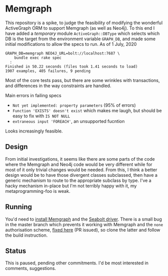Memgraph
========

This repository is a spike, to judge the feasibility of modifying
the wonderful ActiveGraph ORM to support Memgraph (as well as Neo4j).
To this end I have added a _temporary_ module `ActiveGraph::DBType`
which selects which DB is the target from the environment variable
`GRAPH_DB`, and made some initial modifications to allow the specs
to run.  As of 1 July, 2020

    GRAPH_DB=memgraph NEO4J_URL=bolt://localhost:7687 \
        bundle exec rake spec
      :
    Finished in 50.22 seconds (files took 1.41 seconds to load)
    1907 examples, 405 failures, 9 pending

Most of the core tests pass, but there are some wrinkles with
transactions, and differences in the way constraints are handled.

Main errors in failing specs

- `Not yet implemented: property parameters` (95% of errors)
- `Function 'EXISTS' doesn't exist` which makes me laugh, but
  should be easy to fix with `IS NOT NULL`
- `extraneous input 'FOREACH'`, an unsupported fucntion

Looks increasingly feasible.

Design
------

From initial investigations, it seems like there are some parts
of the code where the Memgraph and Neo4j code would be very different
while for most of it only trivial changes would be needed.  From
this, I think a better design would be to have those divergent
classes subclassed, then have a generic mechanism to route to
the appropriate subclass by type.  I've a hacky mechanism in-place
but I'm not terribly happy with it, my metaprogramming-foo is weak.


Running
-------

You'd need to [install Memgraph][1] and the [Seabolt driver][2].  There is
a small bug in the master branch which prevents it working with Memgraph
and the `none` authorisation scheme, [fixed here][3] (PR issued), so clone
the latter and follow the build instruction.


Status
------

This is paused, pending other commitments.  I'd be most interested
in comments, suggestions.

[1]: https://memgraph.com/download
[2]: https://github.com/neo4j-drivers/seabolt
[3]: https://github.com/dressipi/seabolt
